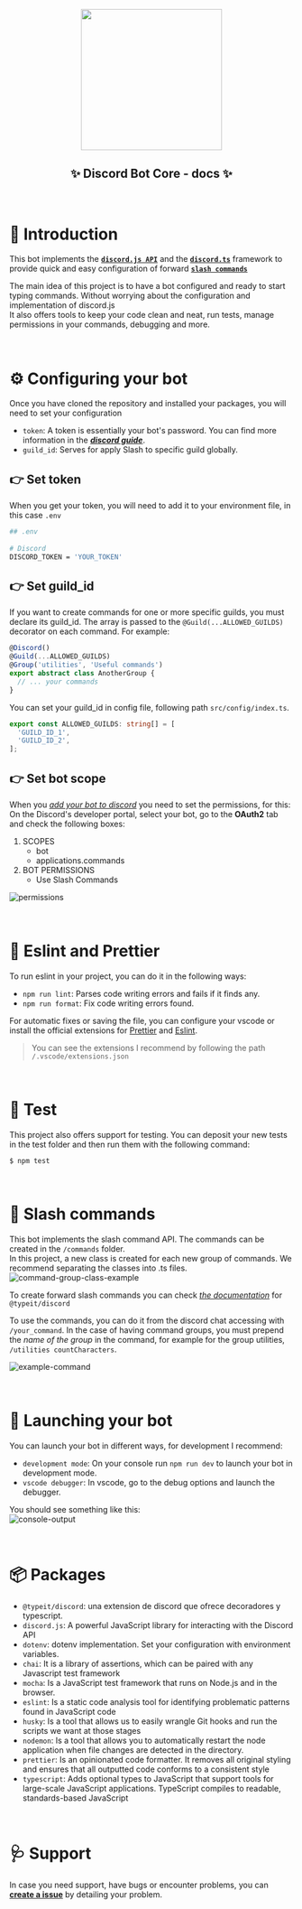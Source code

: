<p align="center">
  <img src="https://user-images.githubusercontent.com/34529231/121291304-6f34ba00-c8be-11eb-984a-fc0b3cb346ce.png" width="250px">
  <h2 align="center">
    <p>✨ Discord Bot Core - docs ✨</p>
  </h2>
  <br/>
</p>


# 🦄 Introduction
This bot implements the **[`discord.js API`](https://discord.com/developers/docs)** and the **[`discord.ts`](https://owencalvin.github.io/discord.ts/)** framework to provide quick and easy configuration of forward **[`slash commands`](https://discord.com/developers/docs/interactions/slash-commands)**

The main idea of this project is to have a bot configured and ready to start typing commands. Without worrying about the configuration and implementation of discord.js   
It also offers tools to keep your code clean and neat, run tests, manage permissions in your commands, debugging and more.

<br/>

# ⚙️ Configuring your bot
Once you have cloned the repository and installed your packages, you will need to set your configuration
- `token`: A token is essentially your bot's password. You can find more information in the ***[discord guide](https://discordjs.guide/preparations/setting-up-a-bot-application.html#what-is-a-token-anyway)***.
- `guild_id`: Serves for apply Slash to specific guild globally.

##  👉 Set token
When you get your token, you will need to add it to your environment file, in this case `.env`

```sh
## .env 
    
# Discord
DISCORD_TOKEN = 'YOUR_TOKEN'
```

## 👉 Set guild_id
If you want to create commands for one or more specific guilds, you must declare its guild_id. The array is passed to the `@Guild(...ALLOWED_GUILDS)` decorator on each command. For example:
```ts
@Discord()
@Guild(...ALLOWED_GUILDS)
@Group('utilities', 'Useful commands')
export abstract class AnotherGroup {
  // ... your commands
}
```
You can set your guild_id in config file, following path `src/config/index.ts`.
```ts
export const ALLOWED_GUILDS: string[] = [
  'GUILD_ID_1',
  'GUILD_ID_2',
];
```

## 👉 Set bot scope
When you *[add your bot to discord](https://discordjs.guide/preparations/adding-your-bot-to-servers.html#creating-and-using-your-invite-link)* you need to set the permissions, for this:   
On the Discord's developer portal, select your bot, go to the **OAuth2** tab and check the following boxes:
  1. SCOPES
      - bot
      - applications.commands
  2. BOT PERMISSIONS
      - Use Slash Commands

![permissions](https://user-images.githubusercontent.com/34529231/120912886-60a19500-c669-11eb-9494-92b88d38e0c9.png)

<br/>

# 💅 Eslint and Prettier
To run eslint in your project, you can do it in the following ways:
- `npm run lint`: Parses code writing errors and fails if it finds any.
- `npm run format`: Fix code writing errors found.

For automatic fixes or saving the file, you can configure your vscode or install the official extensions for [Prettier](https://marketplace.visualstudio.com/items?itemName=esbenp.prettier-vscode) and [Eslint](https://marketplace.visualstudio.com/items?itemName=dbaeumer.vscode-eslint).

> You can see the extensions I recommend by following the path `/.vscode/extensions.json`

<br/>

# 🧪 Test
This project also offers support for testing. You can deposit your new tests in the test folder and then run them with the following command:
```
$ npm test
```

<br/>

# 👾 Slash commands
This bot implements the slash command API. The commands can be created in the `/commands` folder.   
In this project, a new class is created for each new group of commands. We recommend separating the classes into .ts files.  
![command-group-class-example](https://user-images.githubusercontent.com/34529231/121291538-d18dba80-c8be-11eb-8e30-d1c902ca8af6.png)


To create forward slash commands you can check *[the documentation](https://owencalvin.github.io/discord.ts/decorators/slash.html#initialize-client-and-slash-commands)* for `@typeit/discord`

To use the commands, you can do it from the discord chat accessing with `/your_command`. In the case of having command groups, you must prepend the *name of the group* in the command, for example for the group utilities, `/utilities countCharacters`.   

![example-command](https://user-images.githubusercontent.com/34529231/121291483-b8850980-c8be-11eb-83b0-dee78ae81898.png)



<br/>

# 🚀 Launching your bot
You can launch your bot in different ways, for development I recommend:
- `development mode`: On your console run `npm run dev` to launch your bot in development mode.
- `vscode debugger`: In vscode, go to the debug options and launch the debugger.

You should see something like this:   
![console-output](https://user-images.githubusercontent.com/34529231/121291575-e10d0380-c8be-11eb-8855-c7588dd271ed.png)

<br/>

# 📦 Packages
- `@typeit/discord`: una extension de discord que ofrece decoradores y typescript.
- `discord.js`: A powerful JavaScript library for interacting with the Discord API
- `dotenv`: dotenv implementation. Set your configuration with environment variables.
- `chai`: It is a library of assertions, which can be paired with any Javascript test framework
- `mocha`: Is a JavaScript test framework that runs on Node.js and in the browser.
- `eslint`: Is a static code analysis tool for identifying problematic patterns found in JavaScript code
- `husky`: Is a tool that allows us to easily wrangle Git hooks and run the scripts we want at those stages
- `nodemon`: Is a tool that allows you to automatically restart the node application when file changes are detected in the directory.
- `prettier`: Is an opinionated code formatter. It removes all original styling and ensures that all outputted code conforms to a consistent style
- `typescript`: Adds optional types to JavaScript that support tools for large-scale JavaScript applications. TypeScript compiles to readable, standards-based JavaScript

<br/>

# 🩺 Support
In case you need support, have bugs or encounter problems, you can **[create a issue](https://github.com/cristianireyes/ds-bot-core/issues)** by detailing your problem.
